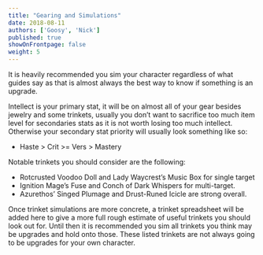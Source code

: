 ```yaml
---
title: "Gearing and Simulations"
date: 2018-08-11
authors: ['Goosy', 'Nick']
published: true
showOnFrontpage: false
weight: 5
---
```


It is heavily recommended you sim your character regardless of what guides say as that is almost always the best way to know if something is an upgrade.

Intellect is your primary stat, it will be on almost all of your gear besides jewelry and some trinkets, usually you don’t want to sacrifice too much item level for secondaries stats as it is not worth losing too much intellect. Otherwise your secondary stat priority will usually look something like so: 

- Haste > Crit >= Vers > Mastery

Notable trinkets you should consider are the following: 

- Rotcrusted Voodoo Doll and Lady Waycrest’s Music Box for single target
- Ignition Mage’s Fuse and Conch of Dark Whispers for multi-target.
- Azurethos’ Singed Plumage and Drust-Runed Icicle are strong overall.

Once trinket simulations are more concrete, a trinket spreadsheet will be added here to give a more full rough estimate of useful trinkets you should look out for. Until then it is recommended you sim all trinkets you think may be upgrades and hold onto those. These listed trinkets are not always going to be upgrades for your own character.
